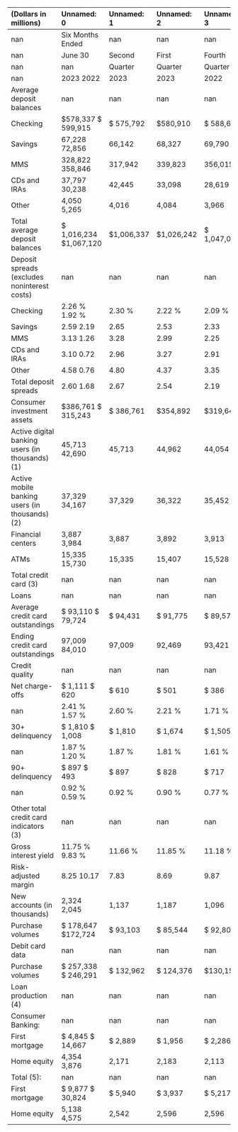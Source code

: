 | (Dollars in millions)                           | Unnamed: 0             | Unnamed: 1   | Unnamed: 2   | Unnamed: 3   | Unnamed: 4   | Unnamed: 5   |
|:------------------------------------------------|:-----------------------|:-------------|:-------------|:-------------|:-------------|:-------------|
| nan                                             | Six Months Ended       | nan          | nan          | nan          | nan          | nan          |
| nan                                             | June 30                | Second       | First        | Fourth       | Third        | Second       |
| nan                                             | nan                    | Quarter      | Quarter      | Quarter      | Quarter      | Quarter      |
| nan                                             | 2023 2022              | 2023         | 2023         | 2022         | 2022         | 2022         |
| Average deposit balances                        | nan                    | nan          | nan          | nan          | nan          | nan          |
| Checking                                        | $578,337 $ 599,915     | $ 575,792    | $580,910     | $ 588,668    | $ 599,099    | $ 606,331    |
| Savings                                         | 67,228 72,856          | 66,142       | 68,327       | 69,790       | 71,933       | 73,295       |
| MMS                                             | 328,822  358,846       | 317,942      | 339,823      | 356,015      | 365,271      | 362,798      |
| CDs and IRAs                                    | 37,797 30,238          | 42,445       | 33,098       | 28,619       | 28,731       | 29,796       |
| Other                                           | 4,050 5,265            | 4,016        | 4,084        | 3,966        | 4,059        | 5,800        |
| Total average deposit balances                  | $ 1,016,234 $1,067,120 | $1,006,337   | $1,026,242   | $ 1,047,058  | $1,069,093   | $1,078,020   |
| Deposit spreads (excludes noninterest costs)    | nan                    | nan          | nan          | nan          | nan          | nan          |
| Checking                                        | 2.26 % 1.92 %          | 2.30 %       | 2.22 %       | 2.09 %       | 1.98 %       | 1.93 %       |
| Savings                                         | 2.59 2.19              | 2.65         | 2.53         | 2.33         | 2.19         | 2.19         |
| MMS                                             | 3.13  1.26             | 3.28         | 2.99         | 2.25         | 1.64         | 1.29         |
| CDs and IRAs                                    | 3.10 0.72              | 2.96         | 3.27         | 2.91         | 1.85         | 0.98         |
| Other                                           | 4.58 0.76              | 4.80         | 4.37         | 3.35         | 2.04         | 1.04         |
| Total deposit spreads                           | 2.60  1.68             | 2.67         | 2.54         | 2.19         | 1.88         | 1.70         |
| Consumer investment assets                      | $386,761 $ 315,243     | $ 386,761    | $354,892     | $319,648     | $ 302,413    | $ 315,243    |
| Active digital banking users (in thousands) (1) | 45,713 42,690          | 45,713       | 44,962       | 44,054       | 43,496       | 42,690       |
| Active mobile banking users (in thousands) (2)  | 37,329 34,167          | 37,329       | 36,322       | 35,452       | 34,922       | 34,167       |
| Financial centers                               | 3,887 3,984            | 3,887        | 3,892        | 3,913        | 3,932        | 3,984        |
| ATMs                                            | 15,335 15,730          | 15,335       | 15,407       | 15,528       | 15,572       | 15,730       |
| Total credit card (3)                           | nan                    | nan          | nan          | nan          | nan          | nan          |
| Loans                                           | nan                    | nan          | nan          | nan          | nan          | nan          |
| Average credit card outstandings                | $ 93,110 $ 79,724      | $ 94,431     | $ 91,775     | $ 89,575     | $ 85,009     | $ 81,024     |
| Ending credit card outstandings                 | 97,009 84,010          | 97,009       | 92,469       | 93,421       | 87,296       | 84,010       |
| Credit quality                                  | nan                    | nan          | nan          | nan          | nan          | nan          |
| Net charge-offs                                 | $ 1,111 $ 620          | $ 610        | $ 501        | $ 386        | $ 328        | $ 323        |
| nan                                             | 2.41 % 1.57 %          | 2.60 %       | 2.21 %       | 1.71 %       | 1.53 %       | 1.60 %       |
| 30+ delinquency                                 | $ 1,810 $ 1,008        | $ 1,810      | $ 1,674      | $ 1,505      | $ 1,202      | $ 1,008      |
| nan                                             | 1.87 % 1.20 %          | 1.87 %       | 1.81 %       | 1.61 %       | 1.38 %       | 1.20 %       |
| 90+ delinquency                                 | $ 897 $ 493            | $ 897        | $ 828        | $ 717        | $ 547        | $ 493        |
| nan                                             | 0.92 % 0.59 %          | 0.92 %       | 0.90 %       | 0.77 %       | 0.63 %       | 0.59 %       |
| Other total credit card indicators (3)          | nan                    | nan          | nan          | nan          | nan          | nan          |
| Gross interest yield                            | 11.75 %  9.83 %        | 11.66 %      | 11.85 %      | 11.18 %      | 10.71 %      | 9.76 %       |
| Risk-adjusted margin                            | 8.25  10.17            | 7.83         | 8.69         | 9.87         | 10.07        | 9.95         |
| New accounts (in thousands)                     | 2,324 2,045            | 1,137        | 1,187        | 1,096        | 1,256        | 1,068        |
| Purchase volumes                                | $ 178,647 $172,724     | $ 93,103     | $ 85,544     | $ 92,800     | $ 91,064     | $ 91,810     |
| Debit card data                                 | nan                    | nan          | nan          | nan          | nan          | nan          |
| Purchase volumes                                | $ 257,338 $ 246,291    | $ 132,962    | $ 124,376    | $130,157     | $ 127,135    | $ 128,707    |
| Loan production (4)                             | nan                    | nan          | nan          | nan          | nan          | nan          |
| Consumer Banking:                               | nan                    | nan          | nan          | nan          | nan          | nan          |
| First mortgage                                  | $ 4,845 $ 14,667       | $ 2,889      | $ 1,956      | $ 2,286      | $ 4,028      | $ 6,551      |
| Home equity                                     | 4,354 3,876            | 2,171        | 2,183        | 2,113        | 1,999        | 2,151        |
| Total (5):                                      | nan                    | nan          | nan          | nan          | nan          | nan          |
| First mortgage                                  | $ 9,877 $ 30,824       | $ 5,940      | $ 3,937      | $ 5,217      | $ 8,724      | $ 14,471     |
| Home equity                                     | 5,138 4,575            | 2,542        | 2,596        | 2,596        | 2,420        | 2,535        |